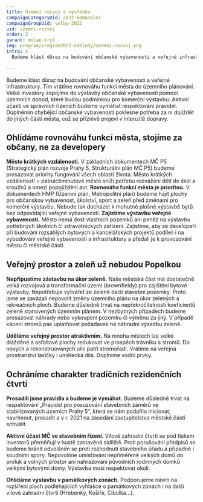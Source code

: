 ```yaml
---
title: Územní rozvoj a výstavba
campaignCategoryUid: 2022-komunalni
campaignGroupUid: volby-2022
uid: uzemni-rozvoj
order: 2
garant: milan.kryl
img: program/program2022-nahledy/uzemni-rozvoj.png
intro: >
  Budeme klást důraz na budování občanské vybavenosti a veřejné infrastruktury. Tím vrátíme rovnováhu funkcí města do územního plánování.  Velké investory zapojíme do výstavby občanské vybavenosti pomocí územních dohod, které budou podmínkou pro komerční výstavbu. Aktivní účastí ve správních řízeních budeme vymáhat respektování pravidel. Doplněním chybějící občanské vybavenosti poklesne potřeba za ní dojíždět do jiných částí města, což se příznivě projeví v intenzitě dopravy.
  
---
```


Budeme klást důraz na budování občanské vybavenosti a veřejné infrastruktury. Tím vrátíme rovnováhu funkcí města do územního plánování.  Velké investory zapojíme do výstavby občanské vybavenosti pomocí územních dohod, které budou podmínkou pro komerční výstavbu. Aktivní účastí ve správních řízeních budeme vymáhat respektování pravidel. Doplněním chybějící občanské vybavenosti poklesne potřeba za ní dojíždět do jiných částí města, což se příznivě projeví v intenzitě dopravy.


## Ohlídáme rovnováhu funkcí města, stojíme za občany, ne za developery 
**Město krátkých vzdáleností.** V základních dokumentech MČ P5 (Strategický plán rozvoje Prahy 5, Strukturální plán MČ P5) budeme prosazovat priority fungování všech oblastí života. Město krátkých vzdáleností =  patnáctiminutové město sníží potřebu rozvážení dětí do škol a kroužků a omezí popojíždění aut.
**Rovnováha funkcí města je prioritou.** V dokumentech HMP (Územní plán, Metropolitní plán) budeme hájit plochy pro občanskou vybavenost, školství, sport a zeleň před změnami pro komerční výstavbu. Nebude tak docházet k mohutné plošné výstavbě bytů bez odpovídající veřejné vybavenosti. 
**Zajistíme výstavbu veřejné vybavenosti.** Město nemá dost vlastních pozemků ani peněz na výstavbu potřebných školních či zdravotnických zařízení.  Zajistíme, aby se developeři při budování rozsáhlých bytových a kancelářských projektů podíleli i na vybudování veřejné vybavenosti a infrastruktury a předali je k provozování městu či městské části.

## Veřejný prostor a zeleň už nebudou Popelkou
**Nepřipustíme zástavbu na úkor zeleně.**  Naše městská část má dostatečně velká rozvojová a transformační území (brownfieldy) pro zajištění bytové výstavby. Nepotřebuje vytvářet ze zeleně další stavební pozemky. Proto jsme se zavázali nepovolit změny územního plánu na úkor zelených a rekreačních ploch.
Budeme důsledně trvat na nepřekročitelnosti koeficientů zeleně stanovených územním plánem.
V nezbytných případech budeme prosazovat náhrady nebo vykoupení pozemku  či výměnu za jiný. V případě kácení stromů pak uplatňovat požadavek na náhradní výsadbu zeleně.

**Uděláme veřejný prostor atraktivním.** Na mnoha místech lze velké dlážděné a asfaltové plochy redukovat ve prospěch trávníku a stromů. Do nových a rekonstruovaných ulic patří stromořadí. 
Vrátíme na veřejná prostranství lavičky i umělecká díla. Doplníme vodní prvky.


## Ochráníme charakter tradičních rezidenčních čtvrtí
**Prosadili jsme pravidla a budeme je vymáhat.** Budeme důsledně trvat na respektování „Pravidel pro posuzování stavebních záměrů ve stabilizovaných územích Prahy 5“, která se nám podařilo iniciovat, navrhnout, prosadit a v r. 2021 na zasedání zastupitelstva městské části schválit.

**Aktivní účast MČ ve stavebním řízení.** Vilové zahradní čtvrti se pod tlakem investorů přeměňují v hustě zastavěná sídliště. Proti porušování předpisů se budeme bránit odvoláním se proti rozhodnutí stavebního úřadu a případně i soudními spory. Nepovolíme umísťování nepřiměřeně velkých domů do proluk a volných prostor ani nahrazování původních rodinných  domků velkými bytovými domy.  Výstavba musí respektovat okolí. 

**Ohlídáme výstavbu v památkových zónách.** Podporujeme návrh na rozšíření ploch podléhajících vyhlášce o památkových zónách i na další vilové zahradní čtvrti (Hřebenky, Košiře, Cibulka…). 

